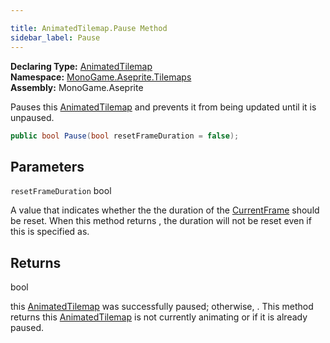 ```yaml
---

title: AnimatedTilemap.Pause Method
sidebar_label: Pause
---
```

**Declaring Type:** [AnimatedTilemap](../)  
**Namespace:** [MonoGame.Aseprite.Tilemaps](../../)  
**Assembly:** MonoGame.Aseprite

Pauses this [AnimatedTilemap](../) and prevents it from being updated until it is unpaused.

```csharp
public bool Pause(bool resetFrameDuration = false);
```

## Parameters

`resetFrameDuration`  bool

A value that indicates whether the the duration of the [CurrentFrame](../properties/CurrentFrame) should be reset.  When  this method returns , the duration will not be reset even if this is specified as.

## Returns

bool

 this [AnimatedTilemap](../) was successfully paused; otherwise, .  This method returns  this [AnimatedTilemap](../)                is not currently animating or if it is already paused.


